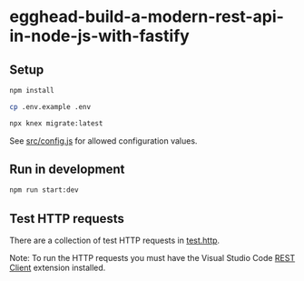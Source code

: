 # egghead-build-a-modern-rest-api-in-node-js-with-fastify

## Setup

```bash
npm install

cp .env.example .env

npx knex migrate:latest
```

See [src/config.js](src/config.js) for allowed configuration values.

## Run in development

```bash
npm run start:dev
```

## Test HTTP requests

There are a collection of test HTTP requests in [test.http](test.http).

Note: To run the HTTP requests you must have the Visual Studio Code [REST Client](https://marketplace.visualstudio.com/items?itemName=humao.rest-client) extension installed.

